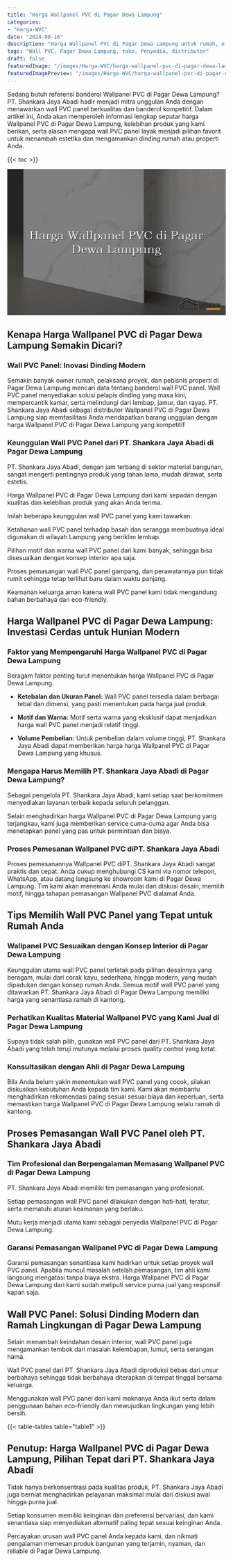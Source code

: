 ```yaml
---
title: "Harga Wallpanel PVC di Pagar Dewa Lampung"
categories:
- "Harga-WVC"
date: "2024-08-16"
description: "Harga Wallpanel PVC di Pagar Dewa Lampung untuk rumah, office, serta gerai. Material berkualitas, variasi motif, warna menarik, dengan servis instalasi dikerjakan oleh tim berpengalaman serta kepastian resmi!|Layanan distribusi Wallpanel PVC di Pagar Dewa Lampung bagi kebutuhan hunian, perkantoran, maupun toko, beserta material terbaik dan penempatan oleh teknisi ahli dan garansi resmi.|Pilihan Wallpanel PVC di Pagar Dewa Lampung yang terpercaya bagi hunian, kantor, dan toko, dengan produk unggulan dan penempatan dikerjakan oleh teknisi profesional dan jaminan resmi.|Penyediaan Wallpanel PVC di Pagar Dewa Lampung untuk hunian, perkantoran, dan ritel, dengan panel unggulan dan pemasangan oleh teknisi berpengalaman, disertai dengan garansi resmi.}"
tags: "Wall PVC, Pagar Dewa Lampung, toko, Penyedia, distributor"
draft: false
featuredImage: "/images/Harga-WVC/harga-wallpanel-pvc-di-pagar-dewa-lampung.png"
featuredImagePreview: "/images/Harga-WVC/harga-wallpanel-pvc-di-pagar-dewa-lampung.png"
---
```


Sedang butuh referensi banderol Wallpanel PVC di Pagar Dewa Lampung? PT. Shankara Jaya Abadi hadir menjadi mitra unggulan Anda dengan menawarkan wall PVC panel berkualitas dan banderol kompetitif. Dalam artikel ini, Anda akan memperoleh informasi lengkap seputar harga Wallpanel PVC di Pagar Dewa Lampung, kelebihan produk yang kami berikan, serta alasan mengapa wall PVC panel layak menjadi pilihan favorit untuk menambah estetika dan mengamankan dinding rumah atau properti Anda.

{{< toc >}}

![Harga Wallpanel PVC di Pagar Dewa Lampung](/images/Harga-WVC/Harga-Wallpanel-PVC-di-Pagar-Dewa-Lampung.png)

## Kenapa Harga Wallpanel PVC di Pagar Dewa Lampung Semakin Dicari?

### Wall PVC Panel: Inovasi Dinding Modern

Semakin banyak owner rumah, pelaksana proyek, dan pebisnis properti di Pagar Dewa Lampung mencari data tentang banderol wall PVC panel. Wall PVC panel menyediakan solusi pelapis dinding yang masa kini, mempercantik kamar, serta melindungi dari lembap, jamur, dan rayap. PT. Shankara Jaya Abadi sebagai distributor Wallpanel PVC di Pagar Dewa Lampung siap memfasilitasi Anda mendapatkan barang unggulan dengan harga Wallpanel PVC di Pagar Dewa Lampung yang kompetitif

### Keunggulan Wall PVC Panel dari PT. Shankara Jaya Abadi di Pagar Dewa Lampung

PT. Shankara Jaya Abadi, dengan jam terbang di sektor material bangunan, sangat mengerti pentingnya produk yang tahan lama, mudah dirawat, serta estetis.

Harga Wallpanel PVC di Pagar Dewa Lampung dari kami sepadan dengan kualitas dan kelebihan produk yang akan Anda terima.

Inilah beberapa keunggulan wall PVC panel yang kami tawarkan:

Ketahanan wall PVC panel terhadap basah dan serangga membuatnya ideal digunakan di wilayah Lampung yang beriklim lembap.

Pilihan motif dan warna wall PVC panel dari kami banyak, sehingga bisa disesuaikan dengan konsep interior apa saja.

Proses pemasangan wall PVC panel gampang, dan perawatannya pun tidak rumit sehingga tetap terlihat baru dalam waktu panjang.

Keamanan keluarga aman karena wall PVC panel kami tidak mengandung bahan berbahaya dan eco-friendly.

## Harga Wallpanel PVC di Pagar Dewa Lampung: Investasi Cerdas untuk Hunian Modern

### Faktor yang Mempengaruhi Harga Wallpanel PVC di Pagar Dewa Lampung

Beragam faktor penting turut menentukan harga Wallpanel PVC di Pagar Dewa Lampung.

- **Ketebalan dan Ukuran Panel:** Wall PVC panel tersedia dalam berbagai tebal dan dimensi, yang pasti menentukan pada harga jual produk.

- **Motif dan Warna:** Motif serta warna yang eksklusif dapat menjadikan harga wall PVC panel menjadi relatif tinggi.

- **Volume Pembelian:** Untuk pembelian dalam volume tinggi, PT. Shankara Jaya Abadi dapat memberikan harga harga Wallpanel PVC di Pagar Dewa Lampung yang khusus.

### Mengapa Harus Memilih PT. Shankara Jaya Abadi di Pagar Dewa Lampung?

Sebagai pengelola PT. Shankara Jaya Abadi, kami setiap saat berkomitmen menyediakan layanan terbaik kepada seluruh pelanggan.

Selain menghadirkan harga Wallpanel PVC di Pagar Dewa Lampung yang terjangkau, kami juga memberikan service cuma-cuma agar Anda bisa menetapkan panel yang pas untuk permintaan dan biaya.

### Proses Pemesanan Wallpanel PVC diPT. Shankara Jaya Abadi

Proses pemesanannya Wallpanel PVC diPT. Shankara Jaya Abadi sangat praktis dan cepat. Anda cukup menghubungi CS kami via nomor telepon, WhatsApp, atau datang langsung ke showroom kami di Pagar Dewa Lampung. Tim kami akan menemani Anda mulai dari diskusi desain, memilih motif, hingga tahapan pemasangan Wallpanel PVC dialamat Anda.

## Tips Memilih Wall PVC Panel yang Tepat untuk Rumah Anda

### Wallpanel PVC Sesuaikan dengan Konsep Interior di Pagar Dewa Lampung

Keunggulan utama wall PVC panel terletak pada pilihan desainnya yang beragam, mulai dari corak kayu, sederhana, hingga modern, yang mudah dipadukan dengan konsep rumah Anda. Semua motif wall PVC panel yang ditawarkan PT. Shankara Jaya Abadi di Pagar Dewa Lampung memiliki harga yang senantiasa ramah di kantong.

### Perhatikan Kualitas Material Wallpanel PVC yang Kami Jual di Pagar Dewa Lampung

Supaya tidak salah pilih, gunakan wall PVC panel dari PT. Shankara Jaya Abadi yang telah teruji mutunya melalui proses quality control yang ketat.

### Konsultasikan dengan Ahli di Pagar Dewa Lampung

Bila Anda belum yakin menentukan wall PVC panel yang cocok, silakan diskusikan kebutuhan Anda kepada tim kami. Kami akan membantu menghadirkan rekomendasi paling sesuai sesuai biaya dan keperluan, serta memastikan harga Wallpanel PVC di Pagar Dewa Lampung selalu ramah di kantong.

## Proses Pemasangan Wall PVC Panel oleh PT. Shankara Jaya Abadi

### Tim Profesional dan Berpengalaman Memasang Wallpanel PVC di Pagar Dewa Lampung

PT. Shankara Jaya Abadi memiliki tim pemasangan yang profesional.

Setiap pemasangan wall PVC panel dilakukan dengan hati-hati, teratur, serta mematuhi aturan keamanan yang berlaku.

Mutu kerja menjadi utama kami sebagai penyedia Wallpanel PVC di Pagar Dewa Lampung.

### Garansi Pemasangan Wallpanel PVC di Pagar Dewa Lampung

Garansi pemasangan senantiasa kami hadirkan untuk setiap proyek wall PVC panel. Apabila muncul masalah setelah pemasangan, tim ahli kami langsung mengatasi tanpa biaya ekstra. Harga Wallpanel PVC di Pagar Dewa Lampung dari kami sudah meliputi service purna jual yang responsif kapan saja.

## Wall PVC Panel: Solusi Dinding Modern dan Ramah Lingkungan di Pagar Dewa Lampung

Selain menambah keindahan desain interior, wall PVC panel juga mengamankan tembok dari masalah kelembapan, lumut, serta serangan hama.

Wall PVC panel dari PT. Shankara Jaya Abadi diproduksi bebas dari unsur berbahaya sehingga tidak berbahaya diterapkan di tempat tinggal bersama keluarga.

Menggunakan wall PVC panel dari kami maknanya Anda ikut serta dalam penggunaan bahan eco-friendly dan mewujudkan lingkungan yang lebih bersih.

{{< table-tables table="table1" >}}

## Penutup: Harga Wallpanel PVC di Pagar Dewa Lampung, Pilihan Tepat dari PT. Shankara Jaya Abadi

Tidak hanya berkonsentrasi pada kualitas produk, PT. Shankara Jaya Abadi juga berniat menghadirkan pelayanan maksimal mulai dari diskusi awal hingga purna jual.

Setiap konsumen memiliki keinginan dan preferensi bervariasi, dan kami senantiasa siap menyediakan alternatif paling tepat sesuai keinginan Anda.

Percayakan urusan wall PVC panel Anda kepada kami, dan nikmati pengalaman memesan produk bangunan yang terjamin, nyaman, dan reliable di Pagar Dewa Lampung.
